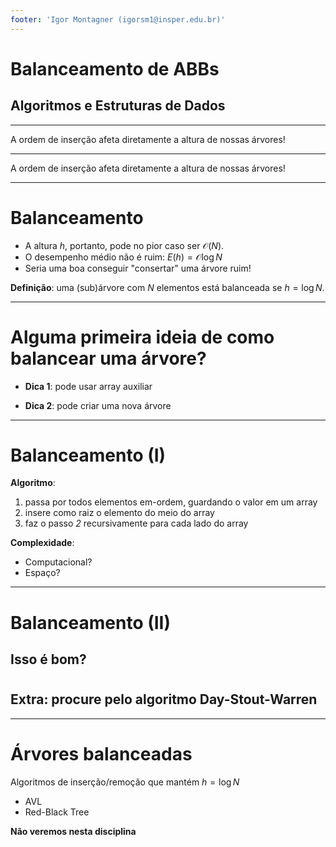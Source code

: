 ```yaml
---
footer: 'Igor Montagner (igorsm1@insper.edu.br)'
---
```


<!-- _class: front -->

<script src=https://unpkg.com/graphviz-webcomponent@2.0.0/dist/graph-bundled.min.js></script>

# Balanceamento de ABBs

## Algoritmos e Estruturas de Dados

--------

A ordem de inserção afeta diretamente a altura de nossas árvores!

<graphviz-graph graph='
digraph G {
1 -> n1
1 -> 2
2 -> n2
2 -> 3
3 -> n3
3 -> 4
4 -> n4
4 -> 5
5 -> n5
5 -> 6
n1 [shape=point]
n2 [shape=point]
n3 [shape=point]
n4 [shape=point]
n5 [shape=point]
}
' />


-----------------

A ordem de inserção afeta diretamente a altura de nossas árvores!

<graphviz-graph graph='
digraph G {
3 -> 2
3 -> 5
2 -> 1
2 -> n1
5 -> 4
5 -> 6
n1 [shape=point]
}
' />

-----------------

# Balanceamento

- A altura $h$, portanto, pode no pior caso ser $\mathcal{O}(N)$. 
- O desempenho médio não é ruim: $E(h) = \mathcal{O}\log N$
- Seria uma boa conseguir "consertar" uma árvore ruim!


**Definição**: uma (sub)árvore com $N$ elementos está balanceada se $h = \log N$.

---------

<!-- _class: front -->

# Alguma primeira ideia de como balancear uma árvore?

- **Dica 1**: pode usar array auxiliar
* **Dica 2**: pode criar uma nova árvore

--------

# Balanceamento (I)

**Algoritmo**:

1. passa por todos elementos em-ordem, guardando o valor em um array
2. insere como raiz o elemento do meio do array
3. faz o passo *2* recursivamente para cada lado do array

**Complexidade**:

- Computacional?
- Espaço?

-----

# Balanceamento (II)

## Isso é bom?

# 

## Extra: procure pelo algoritmo Day-Stout-Warren

-----------

# Árvores balanceadas

Algoritmos de inserção/remoção que mantém $h = \log N$

- AVL 
- Red-Black Tree

**Não veremos nesta disciplina**


